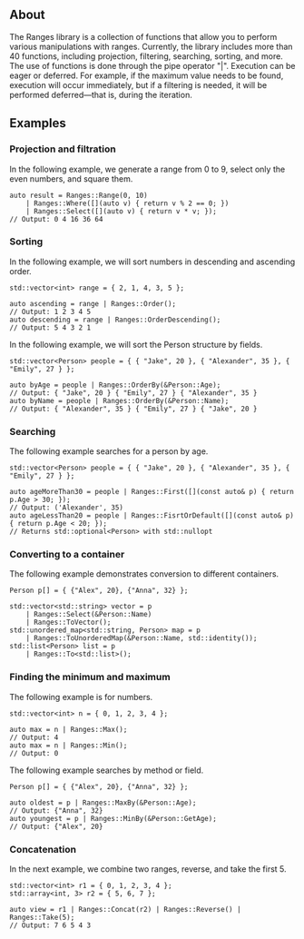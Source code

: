 ## About
The Ranges library is a collection of functions that allow you to perform various manipulations with ranges. 
Currently, the library includes more than 40 functions, including projection, filtering, searching, sorting, and more. 
The use of functions is done through the pipe operator "|".
Execution can be eager or deferred. 
For example, if the maximum value needs to be found, execution will occur immediately, but if a filtering is needed, it will be performed deferred—that is, during the iteration.
## Examples
### Projection and filtration
In the following example, we generate a range from 0 to 9, select only the even numbers, and square them.
```
auto result = Ranges::Range(0, 10)
	| Ranges::Where([](auto v) { return v % 2 == 0; })
	| Ranges::Select([](auto v) { return v * v; });
// Output: 0 4 16 36 64
```
### Sorting
In the following example, we will sort numbers in descending and ascending order.
```
std::vector<int> range = { 2, 1, 4, 3, 5 };	

auto ascending = range | Ranges::Order();
// Output: 1 2 3 4 5
auto descending = range | Ranges::OrderDescending();
// Output: 5 4 3 2 1
```
In the following example, we will sort the Person structure by fields.
```
std::vector<Person> people = { { "Jake", 20 }, { "Alexander", 35 }, { "Emily", 27 } };

auto byAge = people | Ranges::OrderBy(&Person::Age);
// Output: { "Jake", 20 } { "Emily", 27 } { "Alexander", 35 }
auto byName = people | Ranges::OrderBy(&Person::Name);
// Output: { "Alexander", 35 } { "Emily", 27 } { "Jake", 20 }
```
### Searching
The following example searches for a person by age.
```
std::vector<Person> people = { { "Jake", 20 }, { "Alexander", 35 }, { "Emily", 27 } };

auto ageMoreThan30 = people | Ranges::First([](const auto& p) { return p.Age > 30; });
// Output: ('Alexander', 35)
auto ageLessThan20 = people | Ranges::FisrtOrDefault([](const auto& p) { return p.Age < 20; });
// Returns std::optional<Person> with std::nullopt
```
### Converting to a container
The following example demonstrates conversion to different containers.
```
Person p[] = { {"Alex", 20}, {"Anna", 32} };

std::vector<std::string> vector = p 
	| Ranges::Select(&Person::Name) 
	| Ranges::ToVector();
std::unordered_map<std::string, Person> map = p 
	| Ranges::ToUnorderedMap(&Person::Name, std::identity());
std::list<Person> list = p 
	| Ranges::To<std::list>();
```
### Finding the minimum and maximum
The following example is for numbers.
```
std::vector<int> n = { 0, 1, 2, 3, 4 };

auto max = n | Ranges::Max();
// Output: 4
auto max = n | Ranges::Min();
// Output: 0
```
The following example searches by method or field.
```
Person p[] = { {"Alex", 20}, {"Anna", 32} };

auto oldest = p | Ranges::MaxBy(&Person::Age);
// Output: {"Anna", 32}
auto youngest = p | Ranges::MinBy(&Person::GetAge);
// Output: {"Alex", 20}
```
### Concatenation
In the next example, we combine two ranges, reverse, and take the first 5.
```
std::vector<int> r1 = { 0, 1, 2, 3, 4 };
std::array<int, 3> r2 = { 5, 6, 7 };

auto view = r1 | Ranges::Concat(r2) | Ranges::Reverse() | Ranges::Take(5);
// Output: 7 6 5 4 3
```